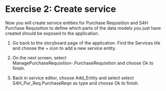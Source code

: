 # Exercise 2: Create service 

Now you will create service entities for Purchase Requisition and S4H Purchase Requisition to define which parts of the data models you just have created should be exposed to the application.

1. Go back to the storyboard page of the application. Find the Services tile and choose the + icon to add a new service entity.

2. On the next screen, select ManagePurchaseRequisition-<Your-User-ID>.PurchaseRequisition and choose Ok to finish.

3. Back in service editor, choose Add_Entity and select select S4H_Pur_Req.PurchaseReqn as type and choose Ok to finish.



